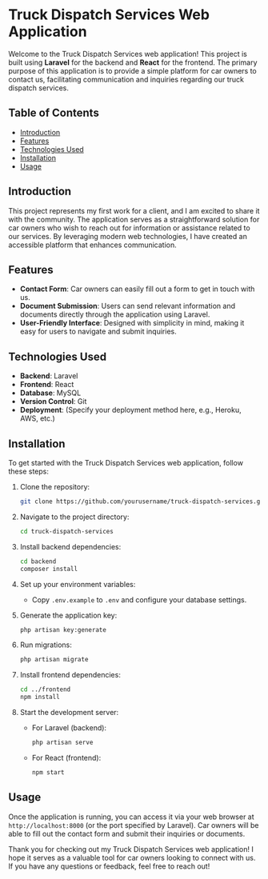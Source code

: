 # Truck Dispatch Services Web Application

Welcome to the Truck Dispatch Services web application! This project is built using **Laravel** for the backend and **React** for the frontend. The primary purpose of this application is to provide a simple platform for car owners to contact us, facilitating communication and inquiries regarding our truck dispatch services.

## Table of Contents

- [Introduction](#introduction)
- [Features](#features)
- [Technologies Used](#technologies-used)
- [Installation](#installation)
- [Usage](#usage)
 

## Introduction

This project represents my first work for a client, and I am excited to share it with the community. The application serves as a straightforward solution for car owners who wish to reach out for information or assistance related to our services. By leveraging modern web technologies, I have created an accessible platform that enhances communication.

## Features

- **Contact Form**: Car owners can easily fill out a form to get in touch with us.
- **Document Submission**: Users can send relevant information and documents directly through the application using Laravel.
- **User-Friendly Interface**: Designed with simplicity in mind, making it easy for users to navigate and submit inquiries.

## Technologies Used

- **Backend**: Laravel
- **Frontend**: React
- **Database**: MySQL
- **Version Control**: Git
- **Deployment**: (Specify your deployment method here, e.g., Heroku, AWS, etc.)

## Installation

To get started with the Truck Dispatch Services web application, follow these steps:

1. Clone the repository:
   ```bash
   git clone https://github.com/yourusername/truck-dispatch-services.git
   ```

2. Navigate to the project directory:
   ```bash
   cd truck-dispatch-services
   ```

3. Install backend dependencies:
   ```bash
   cd backend
   composer install
   ```

4. Set up your environment variables:
   - Copy `.env.example` to `.env` and configure your database settings.

5. Generate the application key:
   ```bash
   php artisan key:generate
   ```

6. Run migrations:
   ```bash
   php artisan migrate
   ```

7. Install frontend dependencies:
   ```bash
   cd ../frontend
   npm install
   ```

8. Start the development server:
   - For Laravel (backend):
     ```bash
     php artisan serve
     ```
   - For React (frontend):
     ```bash
     npm start
     ```

## Usage

Once the application is running, you can access it via your web browser at `http://localhost:8000` (or the port specified by Laravel). Car owners will be able to fill out the contact form and submit their inquiries or documents.

 
 

Thank you for checking out my Truck Dispatch Services web application! I hope it serves as a valuable tool for car owners looking to connect with us. If you have any questions or feedback, feel free to reach out!

